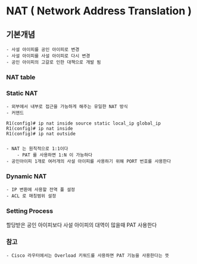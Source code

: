 # NAT ( Network Address Translation )

## 기본개념
    - 사설 아이피를 공인 아이피로 변경
    - 사설 아이피를 사설 아이피로 다시 변경
    - 공인 아이피의 고갈로 인한 대책으로 개발 됨
    
### NAT table


### Static NAT
    - 외부에서 내부로 접근을 가능하게 해주는 유일한 NAT 방식
    - 커맨드

```shell
R1(config)# ip nat inside source static local_ip global_ip
R1(config)# ip nat inside
R1(config)# ip nat outside
```






###
    - NAT 는 원칙적으로 1:1이다
        - PAT 를 사용하면 1:N 이 가능하다
    - 공인아이피 1개로 여러개의 사설 아이피를 사용하기 위해 PORT 번호를 사용한다


### Dynamic NAT
    - IP 변환에 사용할 전역 풀 설정
    - ACL 로 매칭범위 설정


### Setting Process
    





할당받은 공인 아이피보다 사설 아이피의 대역이 많을때 PAT 사용한다



### 참고
    - Cisco 라우터에서는 Overload 키워드를 사용하면 PAT 기능을 사용한다는 뜻



